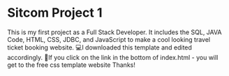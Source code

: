 # Sitcom Project 1
This is my first project as a Full Stack Developer. It includes the SQL, JAVA Code, HTML, CSS, JDBC, and JavaScript to make a cool looking travel ticket booking website.
💻I downloaded this template and edited accordingly.
🔗If you click on the link in the bottom of index.html - you will get to the free css template website
Thanks!
